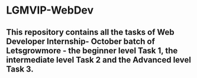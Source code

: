# LGMVIP-WebDev

## This repository contains all the tasks of Web Developer Internship- October batch of Letsgrowmore - the beginner level Task 1, the intermediate level Task 2 and the Advanced level Task 3.

